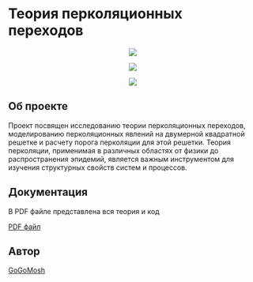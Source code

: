 # Теория перколяционных переходов

<p align='center'>
	<img src='https://i.ibb.co/4p1662r/percolation.png'> 
<p align='center'>


<p align='center'>
	<img src='https://img.shields.io/badge/Language-python-blue'> 
<p align='center'>
	<img src='https://img.shields.io/badge/Package-numpy%2C%20matplotlib%2C%20scipy-blueviolet'> 
</p>


## Об проекте

Проект посвящен исследованию теории перколяционных переходов, моделированию перколяционных явлений на двумерной квадратной решетке и расчету порога перколяции для этой решетки. Теория перколяции, применимая в различных областях от физики до распространения эпидемий, является важным инструментом для изучения структурных свойств систем и процессов.

## Документация

В PDF файле представлена вся теория и код

[PDF файл](https://drive.google.com/file/d/1XnaJJla4MYiTuQBy_XLdeyL9ZXZxWiCE/view?usp=sharing)

## Автор

[GoGoMosh](https://github.com/GoGoMosh)
